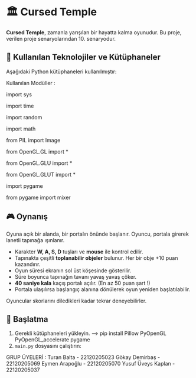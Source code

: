 # 🏛️ Cursed Temple

**Cursed Temple**, zamanla yarışılan bir hayatta kalma oyunudur. Bu proje, verilen proje senaryolarından 10. senaryodur.

## 🧰 Kullanılan Teknolojiler ve Kütüphaneler

Aşağıdaki Python kütüphaneleri kullanılmıştır:

Kullanılan Modüller :

import sys

import time

import random

import math

from PIL import Image

from OpenGL.GL import *

from OpenGL.GLU import *

from OpenGL.GLUT import *

import pygame

from pygame import mixer



## 🎮 Oynanış

Oyuna açık bir alanda, bir portalın önünde başlanır. Oyuncu, portala girerek lanetli tapınağa ışınlanır.

- Karakter **W, A, S, D** tuşları ve **mouse** ile kontrol edilir.
- Tapınakta çeşitli **toplanabilir objeler** bulunur. Her bir obje +10 puan kazandırır.
- Oyun süresi ekranın sol üst köşesinde gösterilir.
- Süre boyunca tapınağın tavanı yavaş yavaş çöker.
- **40 saniye kala** kaçış portalı açılır. (En az 50 puan şart !)
- Portala ulaşılırsa başlangıç alanına dönülerek oyun yeniden başlatılabilir.

Oyuncular skorlarını diledikleri kadar tekrar deneyebilirler.


## 🚀 Başlatma

1. Gerekli kütüphaneleri yükleyin.  --> pip install Pillow PyOpenGL PyOpenGL_accelerate pygame
2. `main.py` dosyasını çalıştırın:


GRUP ÜYELERİ :
Turan Balta - 22120205023
Gökay Demirbaş - 22120205069
Eymen Arapoğlu - 22120205070
Yusuf Üveys Kaplan - 22120205037
